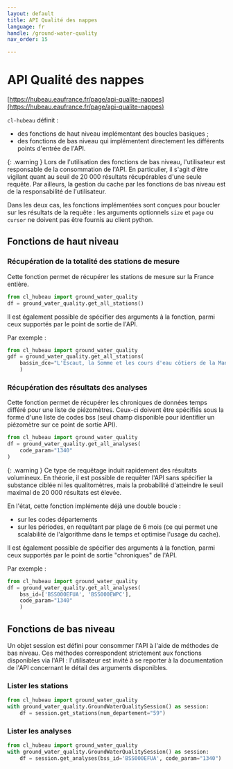 ```yaml
---
layout: default
title: API Qualité des nappes
language: fr
handle: /ground-water-quality
nav_order: 15

---
```

# API Qualité des nappes

[https://hubeau.eaufrance.fr/page/api-qualite-nappes](https://hubeau.eaufrance.fr/page/api-qualite-nappes)

`cl-hubeau` définit :

* des fonctions de haut niveau implémentant des boucles basiques ;
* des fonctions de bas niveau qui implémentent directement les différents points d'entrée de l'API.

{: .warning }
Lors de l'utilisation des fonctions de bas niveau, l'utilisateur est responsable
de la consommation de l'API. En particulier, il s'agit d'être vigilant quant au seuil
de 20 000 résultats récupérables d'une seule requête.
Par ailleurs, la gestion du cache par les fonctions de bas niveau est de la responsabilité
de l'utilisateur.

Dans les deux cas, les fonctions implémentées sont conçues pour boucler sur les résultats de la
requête : les arguments optionnels `size` et `page` ou `cursor` ne doivent pas être fournis
au client python.

## Fonctions de haut niveau

### Récupération de la totalité des stations de mesure

Cette fonction permet de récupérer les stations de mesure sur la France entière.

```python
from cl_hubeau import ground_water_quality
df = ground_water_quality.get_all_stations()
```

Il est également possible de spécifier des arguments à la fonction, parmi ceux supportés
par le point de sortie de l'API.

Par exemple :
```python
from cl_hubeau import ground_water_quality
gdf = ground_water_quality.get_all_stations(
    bassin_dce="L'Escaut, la Somme et les cours d'eau côtiers de la Manche et de la Mer du Nord"
    )
```

### Récupération des résultats des analyses

Cette fonction permet de récupérer les chroniques de données temps différé pour une liste de piézomètres.
Ceux-ci doivent être spécifiés sous la forme d'une liste de codes bss (seul champ disponible pour
identifier un piézomètre sur ce point de sortie API).

```python
from cl_hubeau import ground_water_quality
df = ground_water_quality.get_all_analyses(
    code_param="1340"
)
```

{: .warning }
Ce type de requêtage induit rapidement des résultats volumineux.
En théorie, il est possible de requêter l'API sans spécifier la substance ciblée ni les
qualitomètres, mais la probabilité d'atteindre le seuil maximal de 20 000 résultats est élevée.

En l'état, cette fonction implémente déjà une double boucle :
* sur les codes départements
* sur les périodes, en requêtant par plage de 6 mois (ce qui permet une scalabilité de l'algorithme dans le temps
et optimise l'usage du cache).

Il est également possible de spécifier des arguments à la fonction, parmi ceux supportés
par le point de sortie "chroniques" de l'API.

Par exemple :
```python
from cl_hubeau import ground_water_quality
df = ground_water_quality.get_all_analyses(
    bss_id=['BSS000EFUA', 'BSS000EWPC'],
    code_param="1340"
    )
```

## Fonctions de bas niveau

Un objet session est défini pour consommer l'API à l'aide de méthodes de bas niveau.
Ces méthodes correspondent strictement aux fonctions disponibles via l'API : l'utilisateur
est invité à se reporter à la documentation de l'API concernant le détail des arguments
disponibles.

### Lister les stations

```python
from cl_hubeau import ground_water_quality
with ground_water_quality.GroundWaterQualitySession() as session:
    df = session.get_stations(num_departement="59")
```

### Lister les analyses

```python
from cl_hubeau import ground_water_quality
with ground_water_quality.GroundWaterQualitySession() as session:
    df = session.get_analyses(bss_id='BSS000EFUA', code_param="1340")
```
